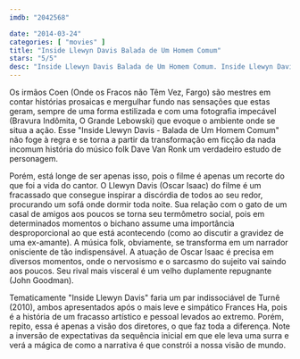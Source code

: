 ```yaml
---
imdb: "2042568"

date: "2014-03-24"
categories: [ "movies" ]
title: "Inside Llewyn Davis Balada de Um Homem Comum"
stars: "5/5"
desc: "Inside Llewyn Davis Balada de Um Homem Comum. Inside Llewyn Davis (USA, 2013). Dirigido por Ethan Coen, Joel Coen. Escrito por Joel Coen, Ethan Coen. Com Oscar Isaac, Carey Mulligan, Justin Timberlake, Ethan Phillips, Robin Bartlett, Max Casella, Jerry Grayson, Jeanine Serralles, Adam Driver."
---
```

Os irmãos Coen (Onde os Fracos não Têm Vez, Fargo) são mestres em contar histórias prosaicas e mergulhar fundo nas sensações que estas geram, sempre de uma forma estilizada e com uma fotografia impecável (Bravura Indômita, O Grande Lebowski) que evoque o ambiente onde se situa a ação. Esse "Inside Llewyn Davis - Balada de Um Homem Comum" não foge à regra e se torna a partir da transformação em ficção da nada incomum história do músico folk Dave Van Ronk um verdadeiro estudo de personagem.

Porém, está longe de ser apenas isso, pois o filme é apenas um recorte do que foi a vida do cantor. O Llewyn Davis (Oscar Isaac) do filme é um fracassado que consegue inspirar a discórdia de todos ao seu redor, procurando um sofá onde dormir toda noite. Sua relação com o gato de um casal de amigos aos poucos se torna seu termômetro social, pois em determinados momentos o bichano assume uma importância desproporcional ao que está acontecendo (como ao discutir a gravidez de uma ex-amante). A música folk, obviamente, se transforma em um narrador onisciente de tão indispensável. A atuação de Oscar Isaac é precisa em diversos momentos, onde o nervosismo e o sarcasmo do sujeito vai saindo aos poucos. Seu rival mais visceral é um velho duplamente repugnante (John Goodman).

Tematicamente "Inside Llewyn Davis" faria um par indissociável de Turnê (2010), ambos apresentados após o mais leve e simpático Frances Ha, pois é a história de um fracasso artístico e pessoal levados ao extremo. Porém, repito, essa é apenas a visão dos diretores, o que faz toda a diferença. Note a inversão de expectativas da sequência inicial em que ele leva uma surra e verá a mágica de como a narrativa é que constrói a nossa visão de mundo.
